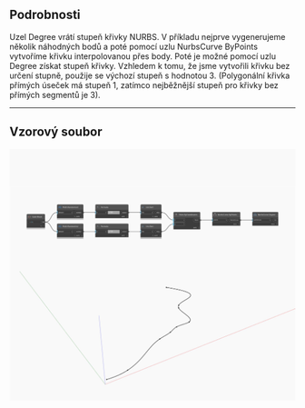 ## Podrobnosti
Uzel Degree vrátí stupeň křivky NURBS. V příkladu nejprve vygenerujeme několik náhodných bodů a poté pomocí uzlu NurbsCurve ByPoints vytvoříme křivku interpolovanou přes body. Poté je možné pomocí uzlu Degree získat stupeň křivky. Vzhledem k tomu, že jsme vytvořili křivku bez určení stupně, použije se výchozí stupeň s hodnotou 3. (Polygonální křivka přímých úseček má stupeň 1, zatímco nejběžnější stupeň pro křivky bez přímých segmentů je 3).
___
## Vzorový soubor

![Degree](./Autodesk.DesignScript.Geometry.NurbsCurve.Degree_img.jpg)


